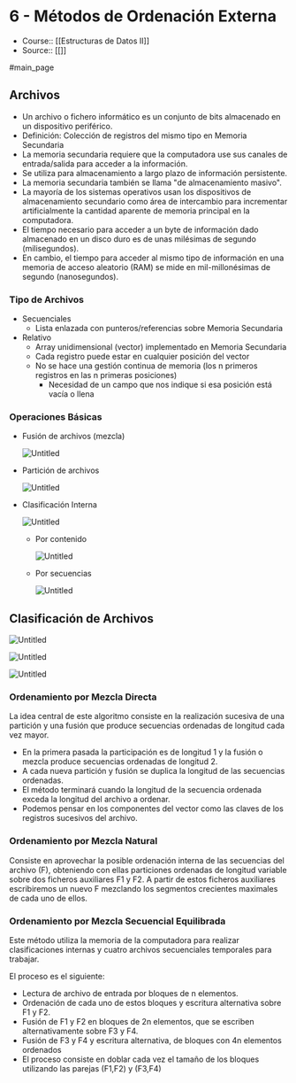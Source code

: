 # 6 - Métodos de Ordenación Externa

- Course:: [[Estructuras de Datos II]]
- Source:: [[]]

#main_page 

## Archivos

- Un archivo o fichero informático es un conjunto de bits almacenado en un dispositivo periférico.
- Definición: Colección de registros del mismo tipo en Memoria Secundaria
- La memoria secundaria requiere que la computadora use sus canales de entrada/salida para acceder a la información.
- Se utiliza para almacenamiento a largo plazo de información persistente.
- La memoria secundaria también se llama "de almacenamiento masivo".
- La mayoría de los sistemas operativos usan los dispositivos de almacenamiento secundario como área de intercambio para incrementar artificialmente la cantidad aparente de memoria principal en la computadora.
- El tiempo necesario para acceder a un byte de información dado almacenado en un disco duro es de unas milésimas de segundo (milisegundos).
- En cambio, el tiempo para acceder al mismo tipo de información en una memoria de acceso aleatorio (RAM) se mide en mil-millonésimas de segundo (nanosegundos).

### Tipo de Archivos

- Secuenciales
    - Lista enlazada con punteros/referencias sobre Memoria Secundaria
- Relativo
    - Array unidimensional (vector) implementado en Memoria Secundaria
    - Cada registro puede estar en cualquier posición del vector
    - No se hace una gestión continua de memoria (los n primeros registros en las n primeras posiciones)
        - Necesidad de un campo que nos indique si esa posición está vacía o llena

### Operaciones Básicas

- Fusión de archivos (mezcla)
    
    ![Untitled](Images/Métodos%20de%20Ordenación%20Externa/Untitled.png)
    
- Partición de archivos
    
    ![Untitled](Images/Métodos%20de%20Ordenación%20Externa/Untitled%201.png)
    
- Clasificación Interna
    
    ![Untitled](Images/Métodos%20de%20Ordenación%20Externa/Untitled%202.png)
    
    - Por contenido
        
        ![Untitled](Images/Métodos%20de%20Ordenación%20Externa/Untitled%203.png)
        
    - Por secuencias
        
        ![Untitled](Images/Métodos%20de%20Ordenación%20Externa/Untitled%204.png)
        

## Clasificación de Archivos

![Untitled](Images/Métodos%20de%20Ordenación%20Externa/Untitled%205.png)

![Untitled](Images/Métodos%20de%20Ordenación%20Externa/Untitled%206.png)

![Untitled](Images/Métodos%20de%20Ordenación%20Externa/Untitled%207.png)

### Ordenamiento por Mezcla Directa

La idea central de este algoritmo consiste en la realización sucesiva de una partición y una fusión que produce secuencias ordenadas de longitud cada vez mayor.

- En la primera pasada la participación es de longitud 1 y la fusión o mezcla produce secuencias ordenadas de longitud 2.
- A cada nueva partición y fusión se duplica la longitud de las secuencias ordenadas.
- El método terminará cuando la longitud de la secuencia ordenada exceda la longitud del archivo a ordenar.
- Podemos pensar en los componentes del vector como las claves de los registros sucesivos del archivo.

### Ordenamiento por Mezcla Natural

Consiste en aprovechar la posible ordenación interna de las secuencias del archivo (F), obteniendo con ellas particiones ordenadas de longitud variable sobre dos ficheros auxiliares F1 y F2. A partir de estos ficheros auxiliares escribiremos un nuevo F mezclando los segmentos crecientes maximales de cada uno de ellos.

### Ordenamiento por Mezcla Secuencial Equilibrada

Este método utiliza la memoria de la computadora para realizar clasificaciones internas y cuatro archivos secuenciales temporales para trabajar.

El proceso es el siguiente:

- Lectura de archivo de entrada por bloques de n elementos.
- Ordenación de cada uno de estos bloques y escritura alternativa sobre F1 y F2.
- Fusión de F1 y F2 en bloques de 2n elementos, que se escriben alternativamente sobre F3 y F4.
- Fusión de F3 y F4 y escritura alternativa, de bloques con 4n elementos ordenados
- El proceso consiste en doblar cada vez el tamaño de los bloques utilizando las parejas (F1,F2) y (F3,F4)